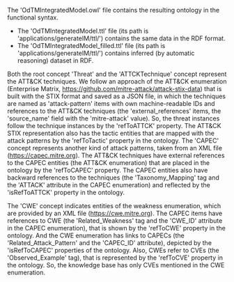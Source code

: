 The 'OdTMIntegratedModel.owl' file contains the resulting ontology in the functional
syntax.
- The 'OdTMIntegratedModel.ttl' file (its path is 'applications/generateIM/ttl/') contains the
same data in the RDF format.
- The 'OdTMIntegratedModel_filled.ttl' file (its path is 'applications/generateIM/ttl/')
contains inferred (by automatic reasoning) dataset in RDF.

Both the root concept 'Threat' and the 'ATTCKTechnique' concept represent the ATT&CK
techniques. We follow an approach of the ATT&CK enumeration (Enterprise Matrix,
https://github.com/mitre-attack/attack-stix-data) that is built with the STIX format and saved as a
JSON file, in which the techniques are named as 'attack-pattern' items with own machine-readable
IDs and references to the ATT&CK techniques (the 'external_references' items, the 'source_name'
field with the 'mitre-attack' value). So, the threat instances follow the technique instances by the
'refToATTCK' property. The ATT&CK STIX representation also has the tactic entities that are
mapped with the attack patterns by the 'refToTactic' property in the ontology.
The 'CAPEC' concept represents another kind of attack patterns, taken from an XML file
(https://capec.mitre.org). The ATT&CK techniques have external references to the CAPEC entities
(the ATT&CK enumeration) that are placed in the ontology by the 'refToCAPEC' property. The
CAPEC entities also have backward references to the techniques (the 'Taxonomy_Mapping' tag and
the 'ATTACK' attribute in the CAPEC enumeration) and reflected by the 'isRefToATTCK' property
in the ontology.

The 'CWE' concept indicates entities of the weakness enumeration, which are provided by
an XML file (https://cwe.mitre.org). The CAPEC items have references to CWE (the
'Related_Weakness' tag and the 'CWE_ID' attribute in the CAPEC enumeration), that is shown by
the 'refToCWE' property in the ontology. And the CWE enumeration has links to CAPECs (the
'Related_Attack_Pattern' and the 'CAPEC_ID' attribute), depicted by the 'isRefToCAPEC'
properties of the ontology.
Also, CWEs refer to CVEs (the 'Observed_Example' tag), that is represented by the
'refToCVE' property in the ontology. So, the knowledge base has only CVEs mentioned in the CWE
enumeration.